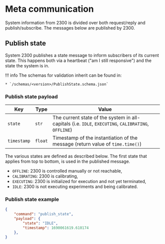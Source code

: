 # Meta communication

System information from 2300 is divided over both request/reply and publish/subscribe. The messages below are published
by 2300.

## Publish state

System 2300 publishes a state message to inform subscribers of its current state. This happens both via a heartbeat
("am I still responsive") and the state the system is in.

!!! info
    The schemas for validation inherit can be found in:

    * `/schemas/<version>/PublishState.schema.json`

### Publish state payload

| Key | Type | Value |
| --- | --- | --- |
| `state` | `str` | The current state of the system in all-capitals (i.e. `IDLE`, `EXECUTING`, `CALIBRATING`, `OFFLINE`) |
| `timestamp` | `float` | Timestamp of the instantiation of the message (return value of `time.time()`) |

The various states are defined as described below. The first state that applies from top to bottom, is used in the
published message.

* `OFFLINE`: 2300 is controlled manually or not reachable,
* `CALIBRATING`: 2300 is calibrating,
* `EXECUTING`: 2300 is initialized for execution and not yet terminated,
* `IDLE`: 2300 is not executing experiments and being calibrated.

### Publish state example

```json title="publish_state.json" linenums="1"
{
    "command": "publish_state",
    "payload": {
        "state": "IDLE",
        "timestamp": 1690061619.610174
    },
}
```
